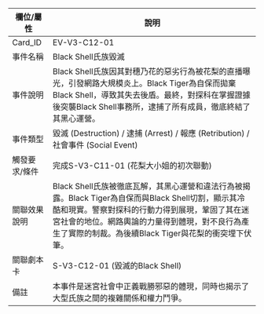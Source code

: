 | 欄位/屬性 | 說明 |
|---|---|
| Card_ID | EV-V3-C12-01 |
| 事件名稱 | Black Shell氏族毀滅 |
| 事件說明 | Black Shell氏族因其對穗乃花的惡劣行為被花梨的直播曝光，引發網路大規模炎上。Black Tiger為自保而拋棄Black Shell，導致其失去後盾。最終，對探科在掌握證據後突襲Black Shell事務所，逮捕了所有成員，徹底終結了其黑心運營。 |
| 事件類型 | 毀滅 (Destruction) / 逮捕 (Arrest) / 報應 (Retribution) / 社會事件 (Social Event) |
| 觸發要求/條件 | 完成S-V3-C11-01 (花梨大小姐的初次聯動) |
| 關聯效果說明 | Black Shell氏族被徹底瓦解，其黑心運營和違法行為被揭露。Black Tiger為自保而與Black Shell切割，顯示其冷酷和現實。警察對探科的行動力得到展現，鞏固了其在迷宮社會的地位。網路輿論的力量得到體現，對不良行為產生了實際的制裁。為後續Black Tiger與花梨的衝突埋下伏筆。 |
| 關聯劇本卡 | S-V3-C12-01 (毀滅的Black Shell) |
| 備註 | 本事件是迷宮社會中正義戰勝邪惡的體現，同時也揭示了大型氏族之間的複雜關係和權力鬥爭。 |
